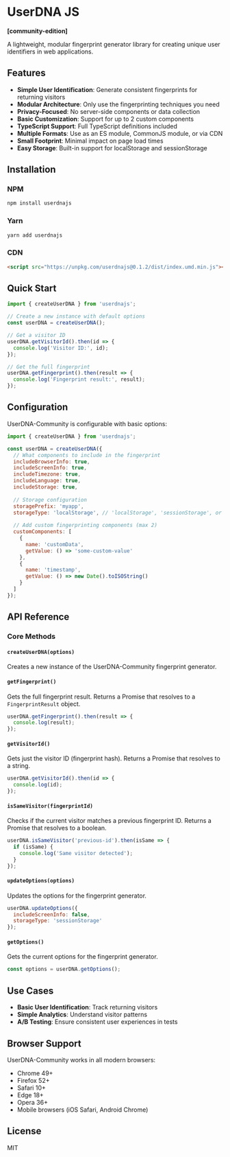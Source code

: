 # UserDNA JS
**[community-edition]**
 
A lightweight, modular fingerprint generator library for creating unique user identifiers in web applications.

## Features

- **Simple User Identification**: Generate consistent fingerprints for returning visitors
- **Modular Architecture**: Only use the fingerprinting techniques you need
- **Privacy-Focused**: No server-side components or data collection
- **Basic Customization**: Support for up to 2 custom components
- **TypeScript Support**: Full TypeScript definitions included
- **Multiple Formats**: Use as an ES module, CommonJS module, or via CDN
- **Small Footprint**: Minimal impact on page load times
- **Easy Storage**: Built-in support for localStorage and sessionStorage

## Installation

### NPM

```bash
npm install userdnajs
```

### Yarn

```bash
yarn add userdnajs
```

### CDN

```html
<script src="https://unpkg.com/userdnajs@0.1.2/dist/index.umd.min.js"></script>
```

## Quick Start

```javascript
import { createUserDNA } from 'userdnajs';

// Create a new instance with default options
const userDNA = createUserDNA();

// Get a visitor ID
userDNA.getVisitorId().then(id => {
  console.log('Visitor ID:', id);
});

// Get the full fingerprint
userDNA.getFingerprint().then(result => {
  console.log('Fingerprint result:', result);
});
```

## Configuration

UserDNA-Community is configurable with basic options:

```javascript
import { createUserDNA } from 'userdnajs';

const userDNA = createUserDNA({
  // What components to include in the fingerprint
  includeBrowserInfo: true,
  includeScreenInfo: true,
  includeTimezone: true,
  includeLanguage: true,
  includeStorage: true,
  
  // Storage configuration
  storagePrefix: 'myapp',
  storageType: 'localStorage', // 'localStorage', 'sessionStorage', or 'none'
  
  // Add custom fingerprinting components (max 2)
  customComponents: [
    {
      name: 'customData',
      getValue: () => 'some-custom-value'
    },
    {
      name: 'timestamp',
      getValue: () => new Date().toISOString()
    }
  ]
});
```

## API Reference

### Core Methods

#### `createUserDNA(options)`

Creates a new instance of the UserDNA-Community fingerprint generator.

#### `getFingerprint()`

Gets the full fingerprint result. Returns a Promise that resolves to a `FingerprintResult` object.

```javascript
userDNA.getFingerprint().then(result => {
  console.log(result);
});
```

#### `getVisitorId()`

Gets just the visitor ID (fingerprint hash). Returns a Promise that resolves to a string.

```javascript
userDNA.getVisitorId().then(id => {
  console.log(id);
});
```

#### `isSameVisitor(fingerprintId)`

Checks if the current visitor matches a previous fingerprint ID. Returns a Promise that resolves to a boolean.

```javascript
userDNA.isSameVisitor('previous-id').then(isSame => {
  if (isSame) {
    console.log('Same visitor detected');
  }
});
```

#### `updateOptions(options)`

Updates the options for the fingerprint generator.

```javascript
userDNA.updateOptions({
  includeScreenInfo: false,
  storageType: 'sessionStorage'
});
```

#### `getOptions()`

Gets the current options for the fingerprint generator.

```javascript
const options = userDNA.getOptions();
```

## Use Cases

- **Basic User Identification**: Track returning visitors
- **Simple Analytics**: Understand visitor patterns
- **A/B Testing**: Ensure consistent user experiences in tests

## Browser Support

UserDNA-Community works in all modern browsers:

- Chrome 49+
- Firefox 52+
- Safari 10+
- Edge 18+
- Opera 36+
- Mobile browsers (iOS Safari, Android Chrome)

## License

MIT